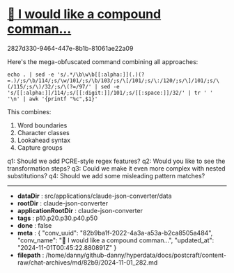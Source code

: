 # [💬 I would like a compound comman...](https://claude.ai/chat/82b9ba1f-2022-4a3a-a53a-b2ca8505a484)

2827d330-9464-447e-8b1b-81061ae22a09

 Here's the mega-obfuscated command combining all approaches:

`echo . | sed -e 's/.*/\b\w\b[[:alpha:]](.)(?=.)/;s/\b/114/;s/\w/101/;s/\b/103/;s/\[/101/;s/\:/120/;s/\]/101/;s/\(/115/;s/\)/32/;s/\(?=/97/' | sed -e 's/[[:alpha:]]/114/;s/[[:digit:]]/101/;s/[[:space:]]/32/' | tr ' ' '\n' | awk '{printf "%c",$1}'`

This combines:
1. Word boundaries
2. Character classes
3. Lookahead syntax
4. Capture groups

q1: Should we add PCRE-style regex features?
q2: Would you like to see the transformation steps?
q3: Could we make it even more complex with nested substitutions?
q4: Should we add some misleading pattern matches?

---

* **dataDir** : src/applications/claude-json-converter/data
* **rootDir** : claude-json-converter
* **applicationRootDir** : claude-json-converter
* **tags** : p10.p20.p30.p40.p50
* **done** : false
* **meta** : {
  "conv_uuid": "82b9ba1f-2022-4a3a-a53a-b2ca8505a484",
  "conv_name": "💬 I would like a compound comman...",
  "updated_at": "2024-11-01T00:45:22.880891Z"
}
* **filepath** : /home/danny/github-danny/hyperdata/docs/postcraft/content-raw/chat-archives/md/82b9/2024-11-01_282.md